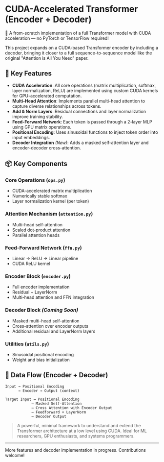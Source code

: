 # CUDA-Accelerated Transformer (Encoder + Decoder)

🚀 A from-scratch implementation of a full Transformer model with CUDA acceleration — no PyTorch or TensorFlow required!

This project expands on a CUDA-based Transformer encoder by including a decoder, bringing it closer to a full sequence-to-sequence model like the original "Attention is All You Need" paper.

## 🔑 Key Features

* **CUDA Acceleration**: All core operations (matrix multiplication, softmax, layer normalization, ReLU) are implemented using custom CUDA kernels for GPU-accelerated computation.
* **Multi-Head Attention**: Implements parallel multi-head attention to capture diverse relationships across tokens.
* **Add & Norm Layers**: Residual connections and layer normalization improve training stability.
* **Feed-Forward Network**: Each token is passed through a 2-layer MLP using GPU matrix operations.
* **Positional Encoding**: Uses sinusoidal functions to inject token order into input embeddings.
* **Decoder Integration** *(New)*: Adds a masked self-attention layer and encoder-decoder cross-attention.

## 📦 Key Components

### Core Operations (`ops.py`)

* CUDA-accelerated matrix multiplication
* Numerically stable softmax
* Layer normalization kernel (per token)

### Attention Mechanism (`attention.py`)

* Multi-head self-attention
* Scaled dot-product attention
* Parallel attention heads

### Feed-Forward Network (`ffn.py`)

* Linear → ReLU → Linear pipeline
* CUDA ReLU kernel

### Encoder Block (`encoder.py`)

* Full encoder implementation
* Residual + LayerNorm
* Multi-head attention and FFN integration

### Decoder Block *(Coming Soon)*

* Masked multi-head self-attention
* Cross-attention over encoder outputs
* Additional residual and LayerNorm layers

### Utilities (`utils.py`)

* Sinusoidal positional encoding
* Weight and bias initialization

## 🔁 Data Flow (Encoder + Decoder)

```
Input → Positional Encoding
      → Encoder → Output (context)

Target Input → Positional Encoding
            → Masked Self-Attention
            → Cross Attention with Encoder Output
            → Feedforward + LayerNorm
            → Decoder Output
```

> A powerful, minimal framework to understand and extend the Transformer architecture at a low level using CUDA. Ideal for ML researchers, GPU enthusiasts, and systems programmers.

---

More features and decoder implementation in progress. Contributions welcome!

